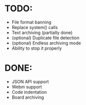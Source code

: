 TODO:
=====
* File format banning
* Replace system() calls 
* Text archiving (partially done)
* (optional) Duplicate file detection
* (optional) Endless archiving mode
* Ability to stop it properly 



DONE:
=====
* JSON API support 
* Webm support
* Code indentation
* Board archiving

